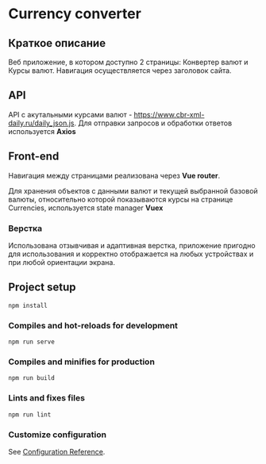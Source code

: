 # Сurrency converter
## Краткое описание 
Веб приложение, в котором доступно 2 страницы: Конвертер валют и Курсы валют. 
Навигация осуществляется через заголовок сайта.
## API
API с акутальными курсами валют - https://www.cbr-xml-daily.ru/daily_json.js.
Для отправки запросов и обработки ответов используется **Axios**
## Front-end
Навигация между страницами реализована через **Vue router**.

Для хранения объектов с данными валют и текущей выбранной базовой валюты, относительно которой показываются курсы на странице Currencies, используется state manager **Vuex**

### Верстка

Использована отзывчивая и адаптивная верстка, приложение пригодно для использования и корректно отображается на любых устройствах и при любой ориентации экрана.

## Project setup
```
npm install
```

### Compiles and hot-reloads for development
```
npm run serve
```

### Compiles and minifies for production
```
npm run build
```

### Lints and fixes files
```
npm run lint
```

### Customize configuration
See [Configuration Reference](https://cli.vuejs.org/config/).
